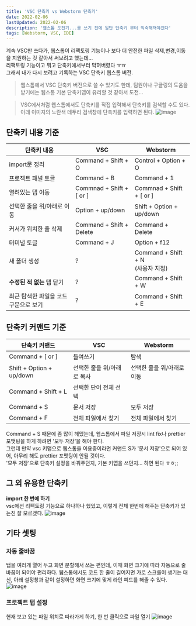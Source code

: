 ```yaml
---
title: 'VSC 단축키 vs Webstorm 단축키'
date: 2022-02-06
lastUpdated: 2022-02-06
description: '웹스톰 도전기...를 쓰기 전에 일단 단축키 부터 익숙해져야겠다'
tags: [Webstorm, VSC, IDE]
---
```


계속 VSC만 쓰다가, 웹스톰이 리팩토링 기능이나 보다 더 안전한 파일 삭제,변경,이동을 지원하는 것 같아서 써보려고 했는데...  
리팩토링 기능이고 뭐고 단축키에서부터 막혀버렸다 ㅠㅠ  
그래서 내가 다시 보려고 기록하는 VSC 단축키 웹스톰 버전.

> 웹스톰에서 VSC 단축키 버전으로 쓸 수 있기도 한데, 팀원이나 구글링의 도움을 받기에는 웹스톰 기본 단축키맵이 유리할 것 같아서 도전...

> VSC에서처럼 웹스톰에서도 단축키를 직접 입력해서 단축키를 검색할 수도 있다. 아래 이미지의 노란색 테두리 검색창에 단축키를 입력하면 된다.
> ![image](https://user-images.githubusercontent.com/76927618/152672935-dc8c002a-9383-4b1c-b290-67e57c54e17c.png)

## 단축키 내용 기준

| 단축키 내용                          | VSC                      | Webstorm                                |
| ------------------------------------ | ------------------------ | --------------------------------------- |
| import문 정리                        | Command + Shift + O      | Control + Option + O                    |
| 프로젝트 패널 토글                   | Command + B              | Command + 1                             |
| 열려있는 탭 이동                     | Commnad + Shift + [ or ] | Commnad + Shift + [ or ]                |
| 선택한 줄을 위/아래로 이동           | Option + up/down         | Shift + Option + up/down                |
| 커서가 위치한 줄 삭제                | Command + Shift + Delete | Command + Delete                        |
| 터미널 토글                          | Command + J              | Option + f12                            |
| 새 폴더 생성                         | ?                        | Command + Shift + N <br/> (사용자 지정) |
| **수정된 적 없는** 탭 닫기           | ?                        | Command + Shift + W                     |
| 최근 탐색한 파일을 코드구문으로 보기 | ?                        | Command + Shift + E                     |

## 단축키 커맨드 기준

| 단축키 커맨드            | VSC                        | Webstorm                   |
| ------------------------ | -------------------------- | -------------------------- |
| Command + [ or ]         | 들여쓰기                   | 탐색                       |
| Shift + Option + up/down | 선택한 줄을 위/아래로 복사 | 선택한 줄을 위/아래로 이동 |
| Command + Shift + L      | 선택한 단어 전체 선택      |                            |
| Command + S              | 문서 저장                  | 모두 저장                  |
| Command + F              | 전체 파일에서 찾기         | 전체 파일에서 찾기         |

Command + S 때문에 좀 많이 헤맸는데, 웹스톰에서 파일 저장시 lint fix나 prettier 포맷팅을 하게 하려면 '모두 저장'을 해야 한다.  
그런데 만약 vsc 키맵으로 웹스톰을 이용중이라면 커맨드 S가 '문서 저장'으로 되어 있어, 아무리 해도 prettier 포맷팅이 안될 것이다.  
'모두 저장'으로 단축키 설정을 바꿔주던지, 기본 키맵을 쓰던지... 하면 된다 ㅎㅎ;;

## 그 외 유용한 단축키

**import 한 번에 하기**  
vsc에선 리팩토링 기능으로 하나하나 했었고, 이렇게 전체 한번에 해주는 단축키가 있는진 잘 모르겠다.
![image](https://user-images.githubusercontent.com/76927618/152673414-a6a0cc4f-98f0-4a90-b066-f8b936b61ede.png)

## 기타 셋팅

### 자동 줄바꿈

탭을 여러개 열어 두고 화면 분할해서 쓰는 편인데, 이때 화면 크기에 따라 자동으로 줄바꿈이 되어야 편리하다. 웹스톰에서도 코드 한 줄이 길어지면 가로 스크롤이 생기는 대신, 아래 설정창과 같이 설정하면 화면 크기에 맞게 라인 피드를 해줄 수 있다.  
![image](https://user-images.githubusercontent.com/76927618/152682574-e1695442-7b37-44ef-9ed2-a27ee8bd96ac.png)

### 프로젝트 탭 설정

현재 보고 있는 파일 위치로 따라가게 하기, 한 번 클릭으로 파일 열기
![image](https://user-images.githubusercontent.com/76927618/153884437-7bd957fb-812e-49c2-bb40-a33c91d32c08.png)
